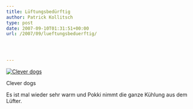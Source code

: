 ```yaml
---
title: Lüftungsbedürftig
author: Patrick Kollitsch
type: post
date: 2007-09-10T01:31:51+00:00
url: /2007/09/lueftungsbeduerftig/




---
```

<div class="flickr">
  <a href="http://www.flickr.com/photos/schreibblogade/1355898940/" title="Clever dogs"><img src="//farm2.static.flickr.com/1268/1355898940_71ad10c802.jpg" alt="Clever dogs" /></a></p> 
  
  <p>
    Clever dogs
  </p>
</div>

Es ist mal wieder sehr warm und Pokki nimmt die ganze Kühlung aus dem Lüfter.